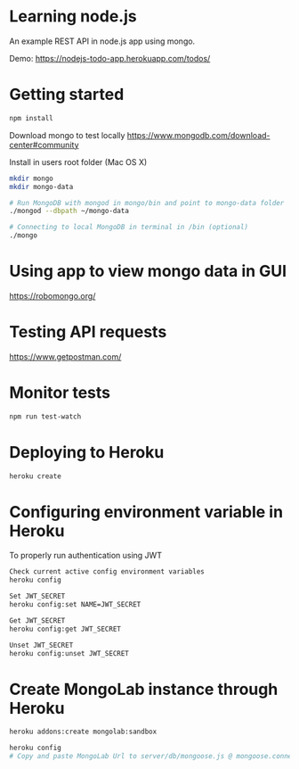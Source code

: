 # Learning node.js
An example REST API in node.js app using mongo.

Demo:
https://nodejs-todo-app.herokuapp.com/todos/

# Getting started
``` bash
npm install
```

Download mongo to test locally
https://www.mongodb.com/download-center#community

Install in users root folder (Mac OS X)
``` bash
mkdir mongo
mkdir mongo-data
```

``` bash
# Run MongoDB with mongod in mongo/bin and point to mongo-data folder
./mongod --dbpath ~/mongo-data

# Connecting to local MongoDB in terminal in /bin (optional)
./mongo
```

# Using app to view mongo data in GUI
https://robomongo.org/

# Testing API requests
https://www.getpostman.com/

# Monitor tests
``` bash
npm run test-watch
```

# Deploying to Heroku
``` bash
heroku create
```

# Configuring environment variable in Heroku
To properly run authentication using JWT

``` bash
Check current active config environment variables
heroku config

Set JWT_SECRET
heroku config:set NAME=JWT_SECRET

Get JWT_SECRET
heroku config:get JWT_SECRET

Unset JWT_SECRET
heroku config:unset JWT_SECRET
```

# Create MongoLab instance through Heroku
``` bash
heroku addons:create mongolab:sandbox

heroku config
# Copy and paste MongoLab Url to server/db/mongoose.js @ mongoose.connect()
```